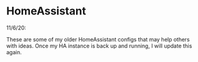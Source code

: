 # HomeAssistant
11/6/20:

These are some of my older HomeAssistant configs that may help others with ideas. Once my HA instance is back up and running, I will update this again.
